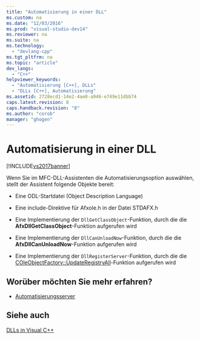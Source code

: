 ```yaml
---
title: "Automatisierung in einer DLL"
ms.custom: na
ms.date: "12/03/2016"
ms.prod: "visual-studio-dev14"
ms.reviewer: na
ms.suite: na
ms.technology: 
  - "devlang-cpp"
ms.tgt_pltfrm: na
ms.topic: "article"
dev_langs: 
  - "C++"
helpviewer_keywords: 
  - "Automatisierung [C++], DLLs"
  - "DLLs [C++], Automatisierung"
ms.assetid: 2728ecd1-14e2-4ae0-a946-e749e11dbb74
caps.latest.revision: 8
caps.handback.revision: "8"
ms.author: "corob"
manager: "ghogen"
---
```

# Automatisierung in einer DLL
[!INCLUDE[vs2017banner](../assembler/inline/includes/vs2017banner.md)]

Wenn Sie im MFC\-DLL\-Assistenten die Automatisierungsoption auswählen, stellt der Assistent folgende Objekte bereit:  
  
-   Eine ODL\-Startdatei \(Object Description Language\)  
  
-   Eine include\-Direktive für Afxole.h in der Datei STDAFX.h  
  
-   Eine Implementierung der `DllGetClassObject`\-Funktion, durch die die **AfxDllGetClassObject**\-Funktion aufgerufen wird  
  
-   Eine Implementierung der `DllCanUnloadNow`\-Funktion, durch die die **AfxDllCanUnloadNow**\-Funktion aufgerufen wird  
  
-   Eine Implementierung der `DllRegisterServer`\-Funktion, durch die die [COleObjectFactory::UpdateRegistryAll](../Topic/COleObjectFactory::UpdateRegistryAll.md)\-Funktion aufgerufen wird  
  
## Worüber möchten Sie mehr erfahren?  
  
-   [Automatisierungsserver](../mfc/automation-servers.md)  
  
## Siehe auch  
 [DLLs in Visual C\+\+](../build/dlls-in-visual-cpp.md)